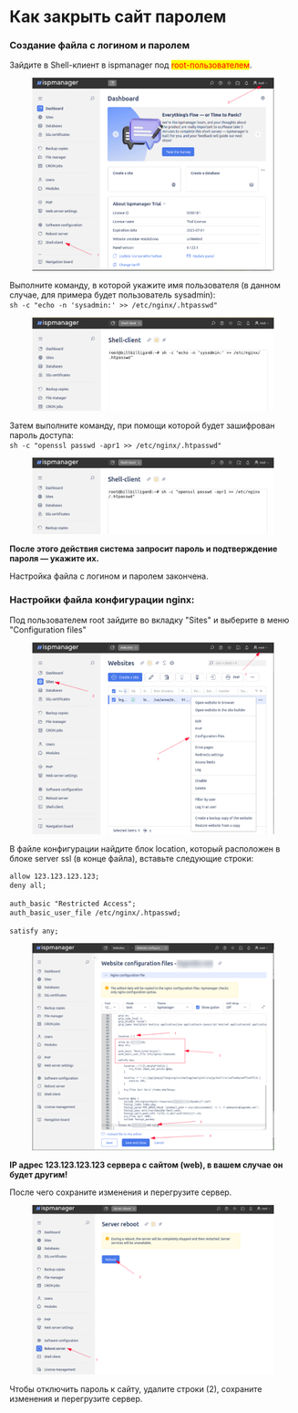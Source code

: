 # Как закрыть сайт паролем

### Создание файла с логином и паролем

Зайдите в Shell-клиент в ispmanager под <mark style="color:red;">root-пользователем</mark>.

<figure><img src="../../.gitbook/assets/image (1) (1) (1) (1) (1).png" alt=""><figcaption></figcaption></figure>

Выполните команду, в которой укажите имя пользователя (в данном случае, для примера будет пользователь sysadmin):\
`sh -c "echo -n 'sysadmin:' >> /etc/nginx/.htpasswd"`

<figure><img src="../../.gitbook/assets/image (1) (1) (1) (1) (1) (1).png" alt=""><figcaption></figcaption></figure>

Затем выполните команду, при помощи которой будет зашифрован пароль доступа:\
`sh -c "openssl passwd -apr1 >> /etc/nginx/.htpasswd"`

<figure><img src="../../.gitbook/assets/image (2) (1) (1) (1) (1).png" alt=""><figcaption></figcaption></figure>

**После этого действия система запросит пароль и подтверждение пароля — укажите их.**&#x20;

Настройка файла с логином и паролем закончена.

### Настройки файла конфигурации nginx:

Под пользователем root зайдите во вкладку "Sites" и выберите в меню "Configuration files"

<figure><img src="../../.gitbook/assets/image (5) (1) (1).png" alt=""><figcaption></figcaption></figure>

В файле конфигурации найдите блок location, который расположен в блоке server ssl (в конце файла), вставьте следующие строки:

```
allow 123.123.123.123;
deny all;

auth_basic "Restricted Access";
auth_basic_user_file /etc/nginx/.htpasswd;

satisfy any;
```

<figure><img src="../../.gitbook/assets/image (2178).png" alt=""><figcaption></figcaption></figure>

**IP адрес 123.123.123.123 сервера с сайтом (web), в вашем случае он будет другим!**

После чего сохраните изменения и перегрузите сервер.

<figure><img src="../../.gitbook/assets/image (2177).png" alt=""><figcaption></figcaption></figure>

Чтобы отключить пароль к сайту, удалите строки (2), сохраните изменения и перегрузите сервер.
